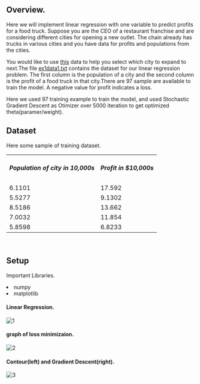 ## Overview.

<p>Here we will implement linear regression with one variable to predict profits for a food truck. Suppose you are the CEO of a restaurant franchise and are considering different cities for opening a new outlet. The chain already has trucks in various cities and you have data for profits and populations from the cities.</p>

<p>You would like to use <a href = 'https://github.com/bheemnitd/SINGLE-FEATURE-LINEAR-REGRESSION-FROM-SCRATCH-WITH-NUMPY/blob/master/ex1data1.txt'>this</a> data to help you select which city to expand to next.The file <a href = 'https://github.com/bheemnitd/Single-Feature-Linear-Regression-From-Scratch/blob/master/ex1data1.txt'>ex1data1.txt</a> contains the dataset for our linear regression problem. The first column is the population of a city and the second column is the profit of a food truck in that city.There are 97 sample are available to train the model. A negative value for profit indicates a
loss.</p>

<p>Here we used 97 training example to train the model, and used Stochastic Gradient Descent as Otimizer over 5000 iteration to get optimized theta(paramer/weight).</p>

## Dataset
Here some sample of training dataset.
<table>
  <tr><td><h5>Population of city in 10,000s</h5></td><td><h5>Profit in $10,000s</h5></td></tr>
  <tr><td>6.1101</td><td>17.592</td></tr>
  <tr><td>5.5277</td><td>9.1302</td></tr>
  <tr><td>8.5186</td><td>13.662</td></tr>
  <tr><td>7.0032</td><td>11.854</td></tr>
  <tr><td>5.8598</td><td>6.8233</td></tr>
</table><br>

## Setup
<p> Important Libraries.</p>
<li> numpy
<li> matplotlib</li>

#### Linear Regression.<br>
![1](https://github.com/bheemnitd/Single-Feature-Linear-Regression-From-Scratch/blob/master/images/regression.png)<br>

#### graph of loss minimizaion.<br>
![2](https://github.com/bheemnitd/Single-Feature-Linear-Regression-From-Scratch/blob/master/images/loss.png)<br>

#### Contour(left) and Gradient Descent(right).<br>
![3](https://github.com/bheemnitd/Single-Feature-Linear-Regression-From-Scratch/blob/master/images/contour_%26_gradient.png)
